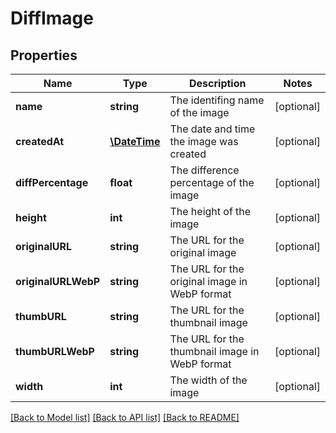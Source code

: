 # DiffImage

## Properties
Name | Type | Description | Notes
------------ | ------------- | ------------- | -------------
**name** | **string** | The identifing name of the image | [optional] 
**createdAt** | [**\DateTime**](\DateTime.md) | The date and time the image was created | [optional] 
**diffPercentage** | **float** | The difference percentage of the image | [optional] 
**height** | **int** | The height of the image | [optional] 
**originalURL** | **string** | The URL for the original image | [optional] 
**originalURLWebP** | **string** | The URL for the original image in WebP format | [optional] 
**thumbURL** | **string** | The URL for the thumbnail image | [optional] 
**thumbURLWebP** | **string** | The URL for the thumbnail image in WebP format | [optional] 
**width** | **int** | The width of the image | [optional] 

[[Back to Model list]](../README.md#documentation-for-models) [[Back to API list]](../README.md#documentation-for-api-endpoints) [[Back to README]](../README.md)


